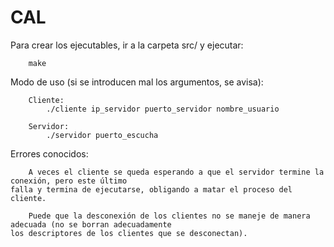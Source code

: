 # CAL

Para crear los ejecutables, ir a la carpeta src/ y ejecutar:

		make

Modo de uso (si se introducen mal los argumentos, se avisa):

		Cliente:
			./cliente ip_servidor puerto_servidor nombre_usuario
		
		Servidor:
			./servidor puerto_escucha
			
			
Errores conocidos:

		A veces el cliente se queda esperando a que el servidor termine la conexión, pero este último 
	falla y termina de ejecutarse, obligando a matar el proceso del cliente.
	
		Puede que la desconexión de los clientes no se maneje de manera adecuada (no se borran adecuadamente
	los descriptores de los clientes que se desconectan).
